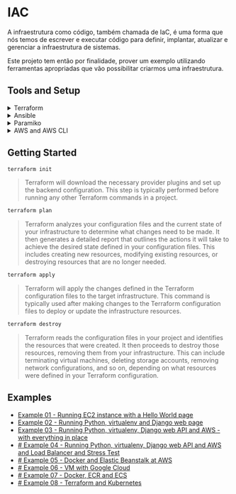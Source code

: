 # IAC

A infraestrutura como código, também chamada de IaC, é uma forma que nós temos de escrever e executar código para definir, implantar, atualizar e gerenciar a infraestrutura de sistemas.

Este projeto tem então por finalidade, prover um exemplo utilizando ferramentas apropriadas que vão possibilitar criarmos uma infraestrutura.

## Tools and Setup

<details>
  <summary>Terraform</summary>

  O Terraform é uma ferramenta de infraestrutura como código (IaC) que permite definir, provisionar e gerenciar recursos de infraestrutura em uma variedade de provedores de nuvem e serviços locais. Desenvolvido pela HashiCorp, o Terraform se destaca pela sua capacidade de orquestrar a infraestrutura de maneira declarativa.

  [https://www.terraform.io/](https://www.terraform.io/)

**Install**

<details>
  <summary>Ubuntu</summary>

Para instalar o Terraform no Ubuntu, utilize o comando abaixo:

```bash
curl -fsSL https://apt.releases.hashicorp.com/gpg | sudo apt-key add -
sudo apt-add-repository "deb [arch=$(dpkg --print-architecture)] https://apt.releases.hashicorp.com $(lsb_release -cs) main"
sudo apt install terraform
```

</details>

<details>
  <summary>MacOS</summary>

No caso do MacOS, instale através do brew com o comando abaixo:

```bash
brew tap hashicorp/tap
brew install hashicorp/tap/terraform
```

</details>

<details>
  <summary>Windows</summary>

Para instalar no Windows existem 2 possibilidades:

Chocolatey

```bash
choco install terraform
```

</details>

</details>

<details>
  <summary>Ansible</summary>

  O Ansible é uma ferramenta de automação de TI que é utilizada para a gestão de configurações, implantação de aplicações e automação de tarefas de TI. Desenvolvido pela Red Hat, ele é popular por sua simplicidade, poder e facilidade de uso.

**Install**

```bash
python -m pip install ansible
```

</details>

<details>
  <summary>Paramiko</summary>

  O Paramiko é uma biblioteca Python que permite a interação com dispositivos remotos através do protocolo SSH (Secure Shell). Ele é amplamente utilizado para automatizar tarefas de administração de sistemas e para criar scripts que precisam interagir de forma segura com servidores remotos.

**Install**

```bash
python -m pip install paramiko
```

</details>

<details>
  <summary>AWS and AWS CLI</summary>

  O projeto será configurado para rodar com AWS. Por isso, certifique-se de ter o arquivo de `credentials` da AWS (geralmente em `~/.aws/credentials`)

  Certifique-se de ao configurar o `credentials`, de expor o perfil utilizado com a variável `AWS_PROFILE`.

  O AWS CLI (Command Line Interface) é uma ferramenta que permite interagir com os serviços da Amazon Web Services (AWS) diretamente do terminal, utilizando comandos de texto. Ela oferece uma interface unificada para gerenciar e automatizar a infraestrutura na nuvem da AWS.

  **Install**

Caso você ainda não tenha instalado a [AWS CLI](https://docs.aws.amazon.com/pt_br/cli/latest/userguide/install-cliv2.html), vá a página da AWS CLI e siga os procedimentos para o seu sistema operacional.

Depois de instalado você pode configurar a AWS usando o comando `aws configure`. Em seguida, será requisitada a chave secreta (_secret key_), que pode ser criada [nesta pagina](https://console.aws.amazon.com/iam/home?#/security_credentials), clicando em "Criar chave de acesso" na aba "Credenciais do AWS IAM".

</details>
</details>

## Getting Started

```bash
terraform init
```

> Terraform will download the necessary provider plugins and set up the backend configuration. This step is typically performed before running any other Terraform commands in a project.

```bash
terraform plan
```

> Terraform analyzes your configuration files and the current state of your infrastructure to determine what changes need to be made. It then generates a detailed report that outlines the actions it will take to achieve the desired state defined in your configuration files. This includes creating new resources, modifying existing resources, or destroying resources that are no longer needed.

```bash
terraform apply
```

> Terraform will apply the changes defined in the Terraform configuration files to the target infrastructure. This command is typically used after making changes to the Terraform configuration files to deploy or update the infrastructure resources.

```bash
terraform destroy
```

> Terraform reads the configuration files in your project and identifies the resources that were created. It then proceeds to destroy those resources, removing them from your infrastructure. This can include terminating virtual machines, deleting storage accounts, removing network configurations, and so on, depending on what resources were defined in your Terraform configuration.

## Examples

- [Example 01 - Running EC2 instance with a Hello World page](./examples/01-ec2-hello-world/README.md)
- [Example 02 - Running Python, virtualenv and Django web page](./examples/02-terraform-ansible-python/README.md)
- [Example 03 - Running Python, virtualenv, Django web API and AWS - with everything in place](./examples/03-terraform-ansible-django-api/README.md)
- [# Example 04 - Running Python, virtualenv, Django web API and AWS and Load Balancer and Stress Test](./examples/04-load-balancer/README.md)
- [# Example 05 - Docker and Elastic Beanstalk at AWS](./examples/05-docker-elastic-beanstalk/README.md)
- [# Example 06 - VM with Google Cloud](./examples/06-vm-google-cloud-platform/README.md)
- [# Example 07 - Docker, ECR and ECS](./examples/07-docker-elastic-container-ecs/README.md)
- [# Example 08 - Terraform and Kubernetes](./examples/08-terraform-kubernetes/README.md)
